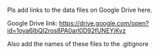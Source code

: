 Pls add links to the data files on Google Drive here.

Google Drive link: https://drive.google.com/open?id=1oya6IbQI2ros8PA0arl0D92fUNEYjKvz

Also add the names of these files to the .gitignore
